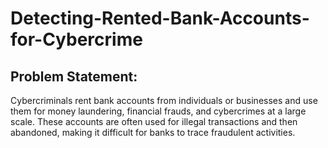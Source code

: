# Detecting-Rented-Bank-Accounts-for-Cybercrime
## Problem Statement:
Cybercriminals rent bank accounts from individuals or businesses and use them for money laundering, financial frauds, and cybercrimes at a large scale. These accounts are often used for illegal transactions and then abandoned, making it difficult for banks to trace fraudulent activities.
